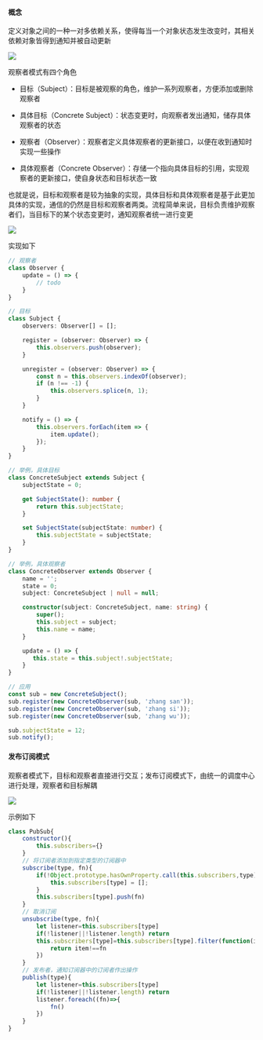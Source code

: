 #### 概念

定义对象之间的一种一对多依赖关系，使得每当一个对象状态发生改变时，其相关依赖对象皆得到通知并被自动更新

![](https://user-gold-cdn.xitu.io/2019/3/17/1698a9523384272a?imageView2/0/w/1280/h/960/format/webp/ignore-error/1)

观察者模式有四个角色

- 目标（Subject）：目标是被观察的角色，维护一系列观察者，方便添加或删除观察者

- 具体目标（Concrete Subject）：状态变更时，向观察者发出通知，储存具体观察者的状态

- 观察者（Observer）：观察者定义具体观察者的更新接口，以便在收到通知时实现一些操作

- 具体观察者（Concrete Observer）：存储一个指向具体目标的引用，实现观察者的更新接口，使自身状态和目标状态一致

也就是说，目标和观察者是较为抽象的实现，具体目标和具体观察者是基于此更加具体的实现，通信的仍然是目标和观察者两类。流程简单来说，目标负责维护观察者们，当目标下的某个状态变更时，通知观察者统一进行变更

![](https://pic2.zhimg.com/80/v2-0a7ef7d1a328dc37eadefb29e0ea705d_1440w.jpg)

实现如下

```ts
// 观察者
class Observer {
    update = () => {
        // todo
    }
}

// 目标
class Subject {
    observers: Observer[] = [];

    register = (observer: Observer) => {
        this.observers.push(observer);
    }

    unregister = (observer: Observer) => {
        const n = this.observers.indexOf(observer);
        if (n !== -1) {
            this.observers.splice(n, 1);
        }
    }

    notify = () => {
        this.observers.forEach(item => {
            item.update();
        });
    }
}

// 举例，具体目标
class ConcreteSubject extends Subject {
    subjectState = 0;

    get SubjectState(): number {
        return this.subjectState;
    }

    set SubjectState(subjectState: number) {
        this.subjectState = subjectState;
    }
}

// 举例，具体观察者
class ConcreteObserver extends Observer {
    name = '';
    state = 0;
    subject: ConcreteSubject | null = null;

    constructor(subject: ConcreteSubject, name: string) {
        super();
        this.subject = subject;
        this.name = name;
    }

    update = () => {
       this.state = this.subject!.subjectState; 
    }
}

// 应用
const sub = new ConcreteSubject();
sub.register(new ConcreteObserver(sub, 'zhang san'));
sub.register(new ConcreteObserver(sub, 'zhang si'));
sub.register(new ConcreteObserver(sub, 'zhang wu'));

sub.subjectState = 12;
sub.notify();
```

#### 发布订阅模式

观察者模式下，目标和观察者直接进行交互；发布订阅模式下，由统一的调度中心进行处理，观察者和目标解耦

![](https://upload-images.jianshu.io/upload_images/14882319-f9fe428ce107e458.png?imageMogr2/auto-orient/strip|imageView2/2/w/512/format/webp)

示例如下

```js
class PubSub{
    constructor(){
        this.subscribers={}
    }
    // 将订阅者添加到指定类型的订阅器中
    subscribe(type, fn){
        if(!Object.prototype.hasOwnProperty.call(this.subscribers,type)){
            this.subscribers[type] = [];
        }
        this.subscribers[type].push(fn)
    }
    // 取消订阅
    unsubscribe(type, fn){
        let listener=this.subscribers[type]
        if(!listener||!listener.length) return
        this.subscribers[type]=this.subscribers[type].filter(function(item){
            return item!==fn
        })
    }
    // 发布者，通知订阅器中的订阅者作出操作
    publish(type){
        let listener=this.subscribers[type]
        if(!listener||!listener.length) return
        listener.foreach((fn)=>{
            fn()
        })
    }
}
```